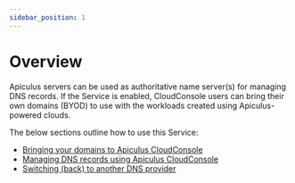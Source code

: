 ```yaml
---
sidebar_position: 1
---
```

# Overview

Apiculus servers can be used as authoritative name server(s) for managing DNS records. If the Service is enabled, CloudConsole users can bring their own domains (BYOD) to use with the workloads created using Apiculus-powered clouds.

The below sections outline how to use this Service:

- [Bringing your domains to Apiculus CloudConsole](https://docs.apiculus.com/hc/en-in/articles/13276749921053)
- [Managing DNS records using Apiculus CloudConsole](https://docs.apiculus.com/hc/en-in/articles/13276980072093)
- [Switching (back) to another DNS provider](https://docs.apiculus.com/hc/en-in/articles/13277149592221)